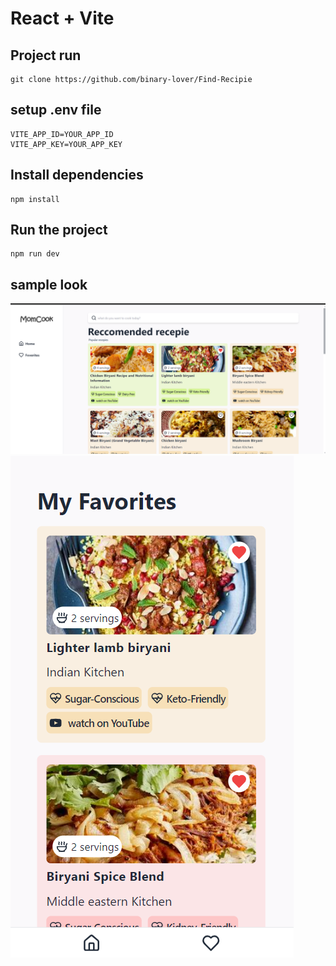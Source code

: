 # React + Vite


## Project run
```
git clone https://github.com/binary-lover/Find-Recipie
```

## setup .env file
```
VITE_APP_ID=YOUR_APP_ID
VITE_APP_KEY=YOUR_APP_KEY
```

## Install dependencies
```
npm install
```

## Run the project
```
npm run dev
```

## sample look

![alt text](/public/image.png)
![alt text](/public/imagemobile.png)
